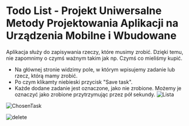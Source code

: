 # Todo List - Projekt Uniwersalne Metody Projektowania Aplikacji na Urządzenia Mobilne i Wbudowane

Aplikacja służy do zapisywania rzeczy, które musimy zrobić. Dzięki temu, nie zapomnimy o czymś ważnym takim jak np. Czymś co mieliśmy kupić.

- Na głównej stronie widzimy pole, w którym wpisujemy zadanie lub rzecz, którą mamy zrobić. 
- Po czym klikamty niebieski przycisk "Save task".
- Każde dodane zadanie jest oznaczone, jako nie zrobione. Możemy je oznaczyć jako zrobione przytrzymując przez pół sekundy.
![Lista](https://github.com/Siiwson/ToDoApp/assets/72451564/161395c9-d83b-494b-93be-a54936d7168b)

![ChosenTask](https://github.com/Siiwson/ToDoApp/assets/72451564/670bb27b-0bfe-445b-9ffb-6a9c6d1e8541)

![delete](https://github.com/Siiwson/ToDoApp/assets/72451564/7f7fc8b2-cd2c-4e32-9384-a3c5e84f0aa6)

